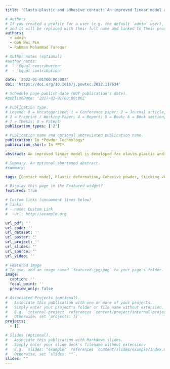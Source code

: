 ```yaml
---
title: 'Elasto-plastic and adhesive contact: An improved linear model and its application'

# Authors
# If you created a profile for a user (e.g. the default `admin` user), write the username (folder name) here
# and it will be replaced with their full name and linked to their profile.
authors:
  - admin
  - Goh Wei Pin 
  - Rahman Mohammad Tarequr

# Author notes (optional)
#author_notes:
#  - 'Equal contribution'
#  - 'Equal contribution'

date: '2022-01-01T00:00:00Z'
doi: 'https://doi.org/10.1016/j.powtec.2022.117634'

# Schedule page publish date (NOT publication's date).
#publishDate: '2017-01-01T00:00:00Z'

# Publication type.
# Legend: 0 = Uncategorized; 1 = Conference paper; 2 = Journal article;
# 3 = Preprint / Working Paper; 4 = Report; 5 = Book; 6 = Book section;
# 7 = Thesis; 8 = Patent
publication_types: ['2']

# Publication name and optional abbreviated publication name.
publication: In *Powder Technology*
publication_short: In *PT*

abstract: An improved linear model is developed for elasto-plastic and adhesive contact. New correlations are proposed and validated to estimate the key parameters of the model, including contact stiffness, yield point, maximum pull-off force and time step. The newly proposed contact model is applied to the analysis of single particle contact behaviour upon impact and bulk particle flow behaviour by DEM simulations. The results show that both single particle and bulk powder behave more 鈥渃ohesively鈥?if contact plastic deformation is considered. A cohesion yield number is proposed to describe the extent of yielding when cohesive particles are in contact with each other. There is a critical particle size, below which the effect of plastic deformation becomes prominent and must be considered. This provides a new framework and criteria for elasto-plastic and adhesive contact model, and a step towards understanding the effect of plastic deformation on the behaviour of cohesive particles.

# Summary. An optional shortened abstract.
#summary: 

tags: [Contact model, Plastic deformation, Cohesive powder, Sticking velocity, DEM, Flowability]

# Display this page in the Featured widget?
featured: true

# Custom links (uncomment lines below)
# links:
# - name: Custom Link
#   url: http://example.org

url_pdf: ''
url_code: ''
url_dataset: ''
url_poster: ''
url_project: ''
url_slides: ''
url_source: ''
url_video: ''

# Featured image
# To use, add an image named `featured.jpg/png` to your page's folder.
image:
  caption: ''
  focal_point: ''
  preview_only: false

# Associated Projects (optional).
#   Associate this publication with one or more of your projects.
#   Simply enter your project's folder or file name without extension.
#   E.g. `internal-project` references `content/project/internal-project/index.md`.
#   Otherwise, set `projects: []`.
projects:
  - []

# Slides (optional).
#   Associate this publication with Markdown slides.
#   Simply enter your slide deck's filename without extension.
#   E.g. `slides: "example"` references `content/slides/example/index.md`.
#   Otherwise, set `slides: ""`.
slides: ""
---
```


